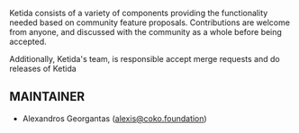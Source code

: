 Ketida consists of a variety of components providing the functionality needed based on community feature proposals. Contributions are welcome from anyone, and discussed with the community as a whole before being accepted.

Additionally, Ketida's team, is responsible accept merge requests and do releases of Ketida

## MAINTAINER

- Alexandros Georgantas (alexis@coko.foundation)
